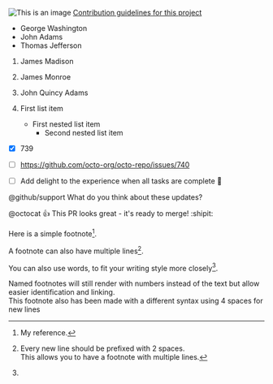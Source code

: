 ![This is an image](https://myoctocat.com/assets/images/base-octocat.svg)
[Contribution guidelines for this project](docs/CONTRIBUTING.md)

- George Washington
- John Adams
- Thomas Jefferson


1. James Madison
2. James Monroe
3. John Quincy Adams


1. First list item
    - First nested list item
        - Second nested list item


- [x] 739
- [ ] https://github.com/octo-org/octo-repo/issues/740
- [ ] Add delight to the experience when all tasks are complete :tada:
 

@github/support What do you think about these updates?


@octocat :+1: This PR looks great - it's ready to merge! :shipit:


Here is a simple footnote[^1].

A footnote can also have multiple lines[^2].

You can also use words, to fit your writing style more closely[^note].

[^1]: My reference.
[^2]: Every new line should be prefixed with 2 spaces.  
This allows you to have a footnote with multiple lines.
[^note]:
Named footnotes will still render with numbers instead of the text but allow easier identification and linking.  
This footnote also has been made with a different syntax using 4 spaces for new lines
